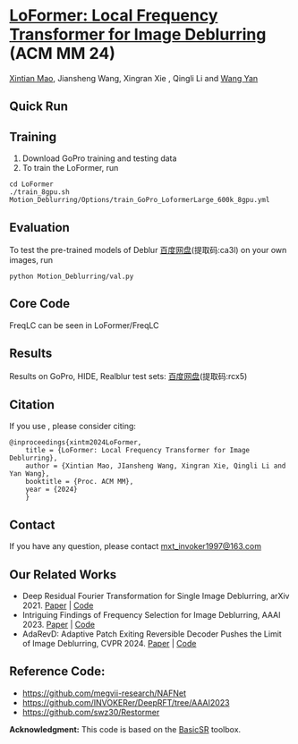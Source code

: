 

# [LoFormer: Local Frequency Transformer for Image Deblurring](https://arxiv.org/abs/2407.16993)  (ACM MM 24)
[Xintian Mao](https://scholar.google.es/citations?user=eM5Ogs8AAAAJ&hl=en), Jiansheng Wang, Xingran Xie , Qingli Li and [Wang Yan](https://scholar.google.com/citations?user=5a1Cmk0AAAAJ&hl=en)


## Quick Run

## Training
1. Download GoPro training and testing data
2. To train the LoFormer, run
 ```
cd LoFormer
./train_8gpu.sh Motion_Deblurring/Options/train_GoPro_LoformerLarge_600k_8gpu.yml
```

## Evaluation
To test the pre-trained models of Deblur [百度网盘](https://pan.baidu.com/s/1dFUmGO0d6H0cThyLYFz18g)(提取码:ca3l) on your own images, run 
```
python Motion_Deblurring/val.py 
```

## Core Code
FreqLC can be seen in LoFormer/FreqLC

## Results
Results on GoPro, HIDE, Realblur test sets:
[百度网盘](https://pan.baidu.com/s/1Tx6_iQ58u95t-jfken3QZQ)(提取码:rcx5)

## Citation
If you use , please consider citing:
```
@inproceedings{xintm2024LoFormer, 
    title = {LoFormer: Local Frequency Transformer for Image Deblurring},
    author = {Xintian Mao, JIansheng Wang, Xingran Xie, Qingli Li and Yan Wang}, 
    booktitle = {Proc. ACM MM}, 
    year = {2024}
    }
```
## Contact
If you have any question, please contact mxt_invoker1997@163.com

## Our Related Works
- Deep Residual Fourier Transformation for Single Image Deblurring, arXiv 2021. [Paper](https://arxiv.org/abs/2111.11745v1) | [Code](https://github.com/INVOKERer/DeepRFT)
- Intriguing Findings of Frequency Selection for Image Deblurring, AAAI 2023. [Paper](https://arxiv.org/abs/2111.11745) | [Code](https://github.com/DeepMed-Lab-ECNU/DeepRFT-AAAI2023)
- AdaRevD: Adaptive Patch Exiting Reversible Decoder Pushes the Limit of Image Deblurring, CVPR 2024. [Paper](https://arxiv.org/abs/2406.09135) | [Code](https://github.com/INVOKERer/AdaRevD)


## Reference Code:
- https://github.com/megvii-research/NAFNet
- https://github.com/INVOKERer/DeepRFT/tree/AAAI2023
- https://github.com/swz30/Restormer

**Acknowledgment:** This code is based on the [BasicSR](https://github.com/xinntao/BasicSR) toolbox. 
